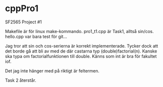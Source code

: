 # cppPro1
SF2565 Project #1

Makefile är för linux make-kommando.
pro1_t1.cpp är Task1, alltså sin/cos.
hello.cpp var bara test för git...


Jag tror att sin och cos-serierna är korrekt implementerade. 
Tycker dock att det borde gå att bli av med de där castarna typ
(double)factorial(n). 
Kanske ska typa om factorialfunktionen till double. 
Känns som int är bra för fakultet iof.

Det jag inte hänger med på riktigt är feltermen. 


Task 2 återstår.
